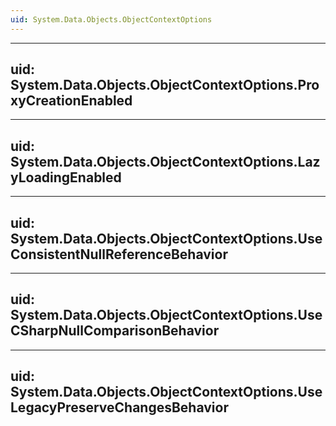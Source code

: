 ```yaml
---
uid: System.Data.Objects.ObjectContextOptions
---
```


---
uid: System.Data.Objects.ObjectContextOptions.ProxyCreationEnabled
---

---
uid: System.Data.Objects.ObjectContextOptions.LazyLoadingEnabled
---

---
uid: System.Data.Objects.ObjectContextOptions.UseConsistentNullReferenceBehavior
---

---
uid: System.Data.Objects.ObjectContextOptions.UseCSharpNullComparisonBehavior
---

---
uid: System.Data.Objects.ObjectContextOptions.UseLegacyPreserveChangesBehavior
---
